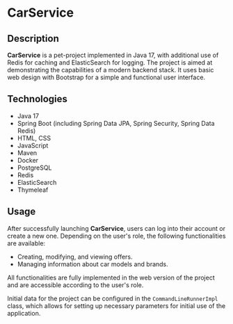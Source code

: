# CarService

## Description
**CarService** is a pet-project implemented in Java 17, with additional use of Redis for caching and ElasticSearch for logging. 
The project is aimed at demonstrating the capabilities of a modern backend stack. It uses basic web design with Bootstrap for a simple and functional user interface.

## Technologies
- Java 17
- Spring Boot (including Spring Data JPA, Spring Security, Spring Data Redis)
- HTML, CSS
- JavaScript
- Maven
- Docker
- PostgreSQL
- Redis
- ElasticSearch
- Thymeleaf

## Usage
After successfully launching **CarService**, users can log into their account or create a new one. Depending on the user's role, the following functionalities are available:
- Creating, modifying, and viewing offers.
- Managing information about car models and brands.

All functionalities are fully implemented in the web version of the project and are accessible according to the user's role.

Initial data for the project can be configured in the `CommandLineRunnerImpl` class, which allows for setting up necessary parameters for initial use of the application.
